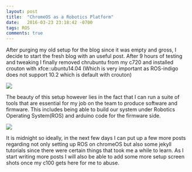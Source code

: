 ```yaml
---
layout: post
title:  "ChromeOS as a Robotics Platform"
date:   2016-03-23 23:18:42 -0700
tags: ROS
comments: true
---
```


After purging my old setup for the blog since it was empty and gross, I decide to start the fresh blog with an useful post. After 9 hours of testing and tweaking I finally removed chrubuntu from my c720 and installed crouton with xfce::ubuntu14.04 (Which is very important as ROS-indigo does not support 10.2 which is default with crouton)

<img src="https://www.dropbox.com/s/kqe8xq0li0e227x/Screenshot%202016-03-23%20at%2011.35.12%20PM.png?raw=1" class="img-thumbnail">

The beauty of this setup however lies in the fact that I can run a suite of tools that are essential for my job on the team to produce software and firmware. This includes being able to build our system under Robotics Operating System(ROS) and arduino code for the firmware side.

<img src="https://www.dropbox.com/s/0cl6i39zlq3z8yo/Screenshot%202016-03-23%20at%2011.57.23%20PM.png?raw=1" class="img-thumbnail">

It is midnight so ideally, in the next few days I can put up a few more posts regarding not only setting up ROS on chromeOS but also some jekyll tutorials since there were certain things that took me a while to learn. As I start writing more posts I will also be able to add some more setup screen shots once my c100 gets here for me to abuse.
